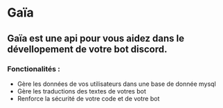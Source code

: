 # Gaïa
## Gaïa est une api pour vous aidez dans le dévellopement de votre bot discord.
### Fonctionalités :
* Gère les données de vos utilisateurs dans une base de donnée mysql
* Gère les traductions des textes de votres bot
* Renforce la sécurité de votre code et de votre bot
